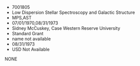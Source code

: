 * 7001805
* Low Dispersion Stellar Spectroscopy and Galactic Structure
* MPS,AST
* 07/01/1970,08/31/1973
* Sidney McCuskey, Case Western Reserve University
* Standard Grant
*   name not available
* 08/31/1973
* USD Not Available

NONE